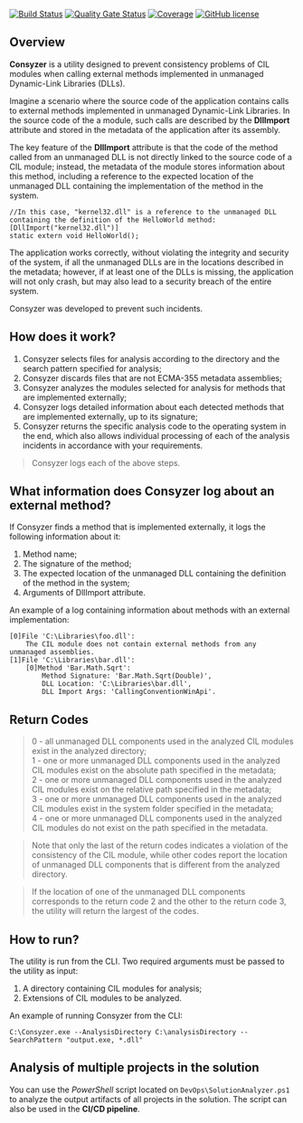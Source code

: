 [![Build Status](https://github.com/Maslinin/Consyzer/workflows/Build/badge.svg)](https://github.com/Maslinin/Consyzer/actions/workflows/build.yml) [![Quality Gate Status](https://sonarcloud.io/api/project_badges/measure?project=Maslinin_Consyzer&metric=alert_status)](https://sonarcloud.io/summary/new_code?id=Maslinin_Consyzer) [![Coverage](https://sonarcloud.io/api/project_badges/measure?project=Maslinin_Consyzer&metric=coverage)](https://sonarcloud.io/summary/new_code?id=Maslinin_Consyzer) [![GitHub license](https://badgen.net/github/license/Maslinin/Consyzer)](https://github.com/Maslinin/Consyzer/blob/master/LICENSE)

## Overview
**Consyzer** is a utility designed to prevent consistency problems of CIL modules when calling external methods implemented in unmanaged Dynamic-Link Libraries (DLLs).

Imagine a scenario where the source code of the application contains calls to external methods implemented in unmanaged Dynamic-Link Libraries.
In the source code of the a module, such calls are described by the **DllImport** attribute and stored in the metadata of the application after its assembly.

The key feature of the **DllImport** attribute is
that the code of the method called from an unmanaged DLL is not directly linked to the source code of a CIL module; 
instead, the metadata of the module stores information about this method, 
including a reference to the expected location of the unmanaged DLL containing the implementation of the method in the system.

```
//In this case, "kernel32.dll" is a reference to the unmanaged DLL containing the definition of the HelloWorld method:
[DllImport("kernel32.dll")]
static extern void HelloWorld();
```

The application works correctly, without violating the integrity and security of the system, if all the unmanaged DLLs are in the locations described in the metadata;
however, if at least one of the DLLs is missing, the application will not only crash, but may also lead to a security breach of the entire system.

Consyzer was developed to prevent such incidents.

## How does it work?
1. Consyzer selects files for analysis according to the directory and the search pattern specified for analysis;
2. Consyzer discards files that are not ECMA-355 metadata assemblies;
3. Consyzer analyzes the modules selected for analysis for methods that are implemented externally;
4. Consyzer logs detailed information about each detected methods that are implemented externally, up to its signature;
5. Consyzer returns the specific analysis code to the operating system in the end, which also allows individual processing of each of the analysis incidents in accordance with your requirements.

> Consyzer logs each of the above steps.

## What information does Consyzer log about an external method?
If Consyzer finds a method that is implemented externally, it logs the following information about it:
1. Method name;
2. The signature of the method;
3. The expected location of the unmanaged DLL containing the definition of the method in the system;
4. Arguments of DllImport attribute.

An example of a log containing information about methods with an external implementation:
```
[0]File 'C:\Libraries\foo.dll': 
	The CIL module does not contain external methods from any unmanaged assemblies.
[1]File 'C:\Libraries\bar.dll': 
	[0]Method 'Bar.Math.Sqrt':
		Method Signature: 'Bar.Math.Sqrt(Double)',
		DLL Location: 'C:\Libraries\bar.dll',
		DLL Import Args: 'CallingConventionWinApi'.
```

## Return Codes
> 0 - all unmanaged DLL components used in the analyzed CIL modules exist in the analyzed directory;         
> 1 - one or more unmanaged DLL components used in the analyzed CIL modules exist on the absolute path specified in the metadata;          
> 2 - one or more unmanaged DLL components used in the analyzed CIL modules exist on the relative path specified in the metadata;      
> 3 - one or more unmanaged DLL components used in the analyzed CIL modules exist in the system folder specified in the metadata;        
> 4 - one or more unmanaged DLL components used in the analyzed CIL modules do not exist on the path specified in the metadata.          

> Note that only the last of the return codes indicates a violation of the consistency of the CIL module, while other codes report the location of unmanaged DLL components that is different from the analyzed directory.

> If the location of one of the unmanaged DLL components corresponds to the return code 2 and the other to the return code 3, the utility will return the largest of the codes.

## How to run?
The utility is run from the CLI. Two required arguments must be passed to the utility as input:
1. A directory containing CIL modules for analysis;
2. Extensions of CIL modules to be analyzed.

An example of running Consyzer from the CLI:
```
C:\Consyzer.exe --AnalysisDirectory C:\analysisDirectory --SearchPattern "output.exe, *.dll"
```

## Analysis of multiple projects in the solution
You can use the *PowerShell* script located on ```DevOps\SolutionAnalyzer.ps1``` to analyze the output artifacts of all projects in the solution.
The script can also be used in the **CI/CD pipeline**.